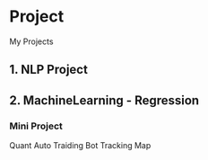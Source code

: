 # Project
My Projects

## 1. NLP Project

## 2. MachineLearning - Regression


### Mini Project

Quant Auto Traiding Bot
Tracking Map



